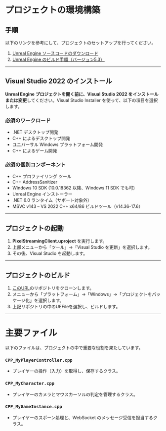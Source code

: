 # プロジェクトの環境構築

## 手順

以下のリンクを参考にして、プロジェクトのセットアップを行ってください。

1. [Unreal Engine ソースコードのダウンロード](https://dev.epicgames.com/documentation/ja-jp/unreal-engine/downloading-source-code-in-unreal-engine)
2. [Unreal Engine のビルド手順（バージョン5.3）](https://dev.epicgames.com/documentation/ja-jp/unreal-engine/building-unreal-engine-from-source?application_version=5.3)

---

## Visual Studio 2022 のインストール

**Unreal Engine プロジェクトを開く前に、Visual Studio 2022 をインストールまたは変更**してください。Visual Studio Installer を使って、以下の項目を選択します。

### 必須のワークロード

- .NET デスクトップ開発
- C++ によるデスクトップ開発
- ユニバーサル Windows プラットフォーム開発
- C++ によるゲーム開発

### 必須の個別コンポーネント

- C++ プロファイリング ツール
- C++ AddressSanitizer
- Windows 10 SDK (10.0.18362 以降、Windows 11 SDK でも可)
- Unreal Engine インストーラー
- .NET 6.0 ランタイム（サポート対象外）
- MSVC v143 – VS 2022 C++ x64/86 ビルドツール（v14.36-17.6）

---

## プロジェクトの起動

1. **PixelStreamingClient.uproject** を実行します。
2. 上部メニューから「ツール」→「Visual Studio を更新」を選択します。
3. その後、Visual Studio を起動します。

---

## プロジェクトのビルド

1. [このURL](https://github.com/MatsudaSyoma/LocalMultiPlayerFrontEnd)のリポジトリをクローンします。
2. メニューから「プラットフォーム」→「Windows」→「プロジェクトをパッケージ化」を選択します。
3. 上記リポジトリの中のUEFileを選択し、ビルドします。

---

# 主要ファイル

以下のファイルは、プロジェクトの中で重要な役割を果たしています。

### `CPP_MyPlayerController.cpp`

- プレイヤーの操作（入力）を取得し、保存するクラス。

### `CPP_MyCharacter.cpp`

- プレイヤーのカメラとマウスカーソルの判定を管理するクラス。

### `CPP_MyGameInstance.cpp`

- プレイヤーのスポーン処理と、WebSocket のメッセージ受信を担当するクラス。


